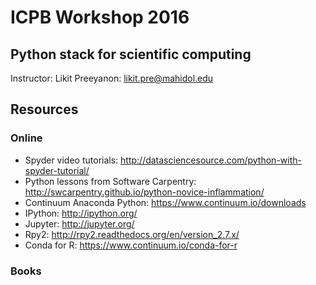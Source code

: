 # ICPB Workshop 2016
## Python stack for scientific computing
Instructor: Likit Preeyanon: likit.pre@mahidol.edu

## Resources
### Online
- Spyder video tutorials: http://datasciencesource.com/python-with-spyder-tutorial/
- Python lessons from Software Carpentry: http://swcarpentry.github.io/python-novice-inflammation/
- Continuum Anaconda Python: https://www.continuum.io/downloads
- IPython: http://ipython.org/
- Jupyter: http://jupyter.org/
- Rpy2: http://rpy2.readthedocs.org/en/version_2.7.x/
- Conda for R: https://www.continuum.io/conda-for-r

### Books
